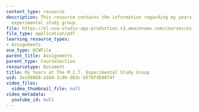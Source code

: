 ```yaml
---
content_type: resource
description: This resource contains the information regarding my years at the M.I.T.
  experimental study group.
file: https://ol-ocw-studio-app-production.s3.amazonaws.com/courses/es-291-learning-seminar-experiments-in-education-spring-2003/3e1484b8a1683c96d63cb570fdb90f4f_MITES_291S03_8.pdf
file_type: application/pdf
learning_resource_types:
- Assignments
ocw_type: OCWFile
parent_title: Assignments
parent_type: CourseSection
resourcetype: Document
title: My Years at The M.I.T. Experimental Study Group
uid: 3e1484b8-a168-3c96-d63c-b570fdb90f4f
video_files:
  video_thumbnail_file: null
video_metadata:
  youtube_id: null
---
```

